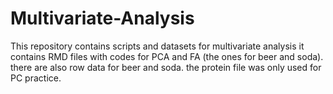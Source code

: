 # Multivariate-Analysis
This repository contains scripts and datasets for multivariate analysis
it contains RMD files with codes for PCA and FA (the ones for beer and soda). 
there are also row data for beer and soda.
the protein file was only used for PC practice. 
